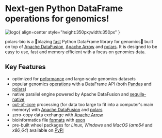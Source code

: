 # Next-gen Python DataFrame operations for genomics!

![logo](assets/logo-large.png){ align=center style="height:350px;width:350px" }


polars-bio is a :rocket:blazing [fast](performance.md#results-summary-) Python DataFrame library for genomics🧬  built on top of [Apache DataFusion](https://datafusion.apache.org/), [Apache Arrow](https://arrow.apache.org/)
and  [polars](https://pola.rs/).
It is designed to be easy to use, fast and memory efficient with a focus on genomics data.

## Key Features
* optimized for [peformance](performance.md#results-summary-) and large-scale genomics datasets
* popular genomics [operations](features.md#genomic-ranges-operations) with a DataFrame API (both [Pandas](https://pandas.pydata.org/) and [polars](https://pola.rs/))
* native parallel engine powered by Apache DataFusion and [sequila-native](https://github.com/biodatageeks/sequila-native)
* [out-of-core](features.md#streaming-out-of-core-processing) processing (for data too large to fit into a computer's main memory)  with [Apache DataFusion](https://datafusion.apache.org/) and [polars](https://pola.rs/)
* zero-copy data exchange with [Apache Arrow](https://arrow.apache.org/)
* bioinformatics file [formats](features.md#file-formats-support) with [exon](https://github.com/wheretrue/exon)
* pre-built wheel packages for *Linux*, *Windows* and *MacOS* (*arm64* and *x86_64*) available on [PyPI](https://pypi.org/project/polars-bio/#files)

[//]: # (* support for common genomics file formats &#40;VCF, BAM and FASTQ&#41;)
